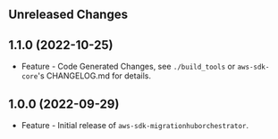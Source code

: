 Unreleased Changes
------------------

1.1.0 (2022-10-25)
------------------

* Feature - Code Generated Changes, see `./build_tools` or `aws-sdk-core`'s CHANGELOG.md for details.

1.0.0 (2022-09-29)
------------------

* Feature - Initial release of `aws-sdk-migrationhuborchestrator`.

